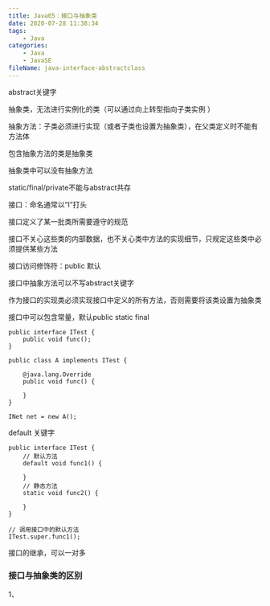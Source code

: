 ```yaml
---
title: Java05：接口与抽象类
date: 2020-07-28 11:38:34
tags:
	- Java
categories:
	- Java
	- JavaSE
fileName: java-interface-abstractclass
---
```








abstract关键字

抽象类，无法进行实例化的类（可以通过向上转型指向子类实例 ）

抽象方法：子类必须进行实现（或者子类也设置为抽象类），在父类定义时不能有方法体



包含抽象方法的类是抽象类

抽象类中可以没有抽象方法

static/final/private不能与abstract共存



接口：命名通常以“I”打头

接口定义了某一批类所需要遵守的规范

接口不关心这些类的内部数据，也不关心类中方法的实现细节，只规定这些类中必须提供某些方法





接口访问修饰符：public 默认

接口中抽象方法可以不写abstract关键字

作为接口的实现类必须实现接口中定义的所有方法，否则需要将该类设置为抽象类

接口中可以包含常量，默认public static final

```
public interface ITest {
    public void func();
}
```



```
public class A implements ITest {

    @java.lang.Override
    public void func() {

    }
}
```



```
INet net = new A();

```



default 关键字

```
public interface ITest {
	// 默认方法
	default void func1() {
		
	}
	// 静态方法
	static void func2() {
	
	}
}

// 调用接口中的默认方法
ITest.super.func1();
```

接口的继承，可以一对多





### 接口与抽象类的区别

1、 
